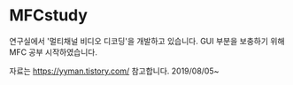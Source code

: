 # MFCstudy
연구실에서 '멀티채널 비디오 디코딩'을 개발하고 있습니다.
GUI 부분을 보충하기 위해 MFC 공부 시작하였습니다.

자료는
https://yyman.tistory.com/
참고합니다.
2019/08/05~

